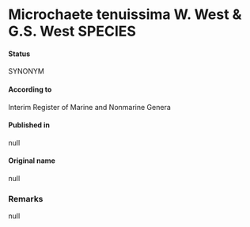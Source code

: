 Microchaete tenuissima W. West & G.S. West SPECIES
=======

#### Status
SYNONYM

#### According to
Interim Register of Marine and Nonmarine Genera

#### Published in
null

#### Original name
null

### Remarks
null